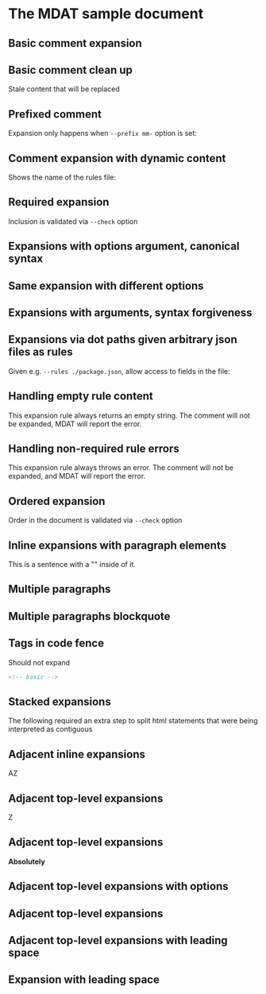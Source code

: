 # The MDAT sample document

## Basic comment expansion

<!-- basic -->

## Basic comment clean up

<!-- basic -->

Stale content that will be replaced

<!-- /basic -->

## Prefixed comment

Expansion only happens when `--prefix mm-` option is set:

<!-- mm-basic -->

## Comment expansion with dynamic content

Shows the name of the rules file:

<!-- basic-dynamic -->

## Required expansion

Inclusion is validated via `--check` option

<!-- basic-list-required -->

## Expansions with options argument, canonical syntax

<!-- basic-options {prefix: "🪴 ", suffix: " 🪴"} -->

## Same expansion with different options

<!-- basic-options {prefix: "🌳 ", suffix: " 🌳"} -->

## Expansions with arguments, syntax forgiveness

<!--- basic-options {prefix: "🪴 ", suffix: " 🪴"} -->

## Expansions via dot paths given arbitrary json files as rules

Given e.g. `--rules ./package.json`, allow access to fields in the file:

<!--- name -->

<!--- author.name -->

## Handling empty rule content

This expansion rule always returns an empty string. The comment will not be expanded, MDAT will report the error.

<!-- basic-empty -->

## Handling non-required rule errors

This expansion rule always throws an error. The comment will not be expanded, and MDAT will report the error.

<!-- basic-throws -->

## Ordered expansion

Order in the document is validated via `--check` option

<!-- basic-ordered-2 -->

<!-- basic-ordered-1 -->

## Inline expansions with paragraph elements

This is a sentence with a "_<!-- basic-inline -->_" inside of it.

## Multiple paragraphs

<!-- basic-multiple-paragraphs -->

## Multiple paragraphs blockquote

> <!-- basic-multiple-paragraphs -->

## Tags in code fence

Should not expand

```html
<!-- basic -->
```

## Stacked expansions

<!-- basic -->

<!-- basic -->

The following required an extra step to split html statements that were being interpreted as contiguous

## Adjacent inline expansions

A<!-- basic --><!-- /basic --><!-- basic --><!-- /basic -->Z

## Adjacent top-level expansions

<!-- basic --><!-- basic -->Z

## Adjacent top-level expansions

<!-- basic --><b>Absolutely</b><!-- basic -->

## Adjacent top-level expansions with options

<!-- basic-options {prefix: "🪴 ", suffix: " 🪴"} --><!-- basic-options {prefix: "🪴 ", suffix: " 🪴"} -->

## Adjacent top-level expansions

<!-- basic --><!-- basic -->

## Adjacent top-level expansions with leading space

 <!-- basic --><!-- basic -->

## Expansion with leading space

 <!-- basic -->
